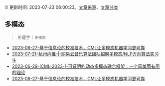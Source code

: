 :alarm_clock: 更新时间: 2023-07-23 06:00:23。[文章来源](/README.md)、[文章分类](/TAGS.md)

## 多模态


> 关键字：`多模态`



- [2023-06-27-基于信息论的校准技术，CML让多模态机器学习更可靠](https://posts.careerengine.us/p/649a697cfba2fd44a974741f) 
- [2023-07-21-杭州内推-|-网易云音乐算法团队招聘多模态/NLP方向算法实习生](https://posts.careerengine.us/p/64ba0865d87c6d7e38114a17) 
- [2023-06-29-​ICML-2023-|-可证明的动态多模态融合框架：一个简单而有用的理论](https://posts.careerengine.us/p/649d11f12a6d1145e347e4e8) 
- [2023-06-27-基于信息论的校准技术，CML让多模态机器学习更可靠](https://posts.careerengine.us/p/649a697cfba2fd44a974741f) 
